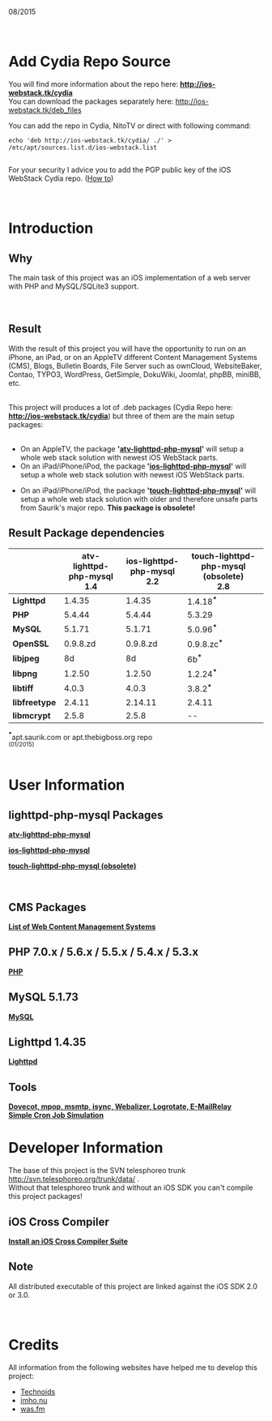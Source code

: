 08/2015<br>
<br>
<br>
<h1>Add Cydia Repo Source</h1>
You will find more information about the repo here: <b><a href='http://ios-webstack.tk/cydia'>http://ios-webstack.tk/cydia</a></b>
<br>
You can download the packages separately  here: <a href='http://ios-webstack.tk/deb_files'>http://ios-webstack.tk/deb_files</a>

You can add the repo in Cydia, NitoTV or direct with following command:<br>
<pre><code>echo 'deb http://ios-webstack.tk/cydia/ ./' &gt; /etc/apt/sources.list.d/ios-webstack.list<br>
</code></pre>
For your security I advice you to add the PGP public key of the iOS WebStack Cydia repo. (<a href='http://www.ios-webstack.tk/public-key'>How to</a>)<br>
<br>
<br>

<h1>Introduction</h1>
<h2>Why</h2>
The main task of this project was an iOS implementation of a web server with PHP and MySQL/SQLite3 support.<br>
<br>
<br>

<h2>Result</h2>
With the result of this project you will have the opportunity to run on an iPhone, an iPad, or on an AppleTV different Content Management Systems (CMS), Blogs, Bulletin Boards, File Server such as ownCloud, WebsiteBaker, Contao, TYPO3, WordPress, GetSimple, DokuWiki, Joomla!, phpBB, miniBB, etc.<br>
<br>

This project will produces a lot of .deb packages (Cydia Repo here: <b><a href='http://ios-webstack.tk/cydia'>http://ios-webstack.tk/cydia</a></b>) but three of them are the main setup packages:<br>
<br>
<ul><li>On an AppleTV, the package <b>'<a href='AtvLighttpdPhpMysql.md'>atv-lighttpd-php-mysql</a>'</b> will setup a whole web stack solution with newest iOS WebStack parts.<br>
</li><li>On an iPad/iPhone/iPod, the package <b>'<a href='IosLighttpdPhpMysql.md'>ios-lighttpd-php-mysql</a>'</b> will setup a whole web stack solution with newest iOS WebStack parts.</li></ul>

<ul><li>On an iPad/iPhone/iPod, the package <b>'<a href='TouchLighttpdPhpMysql.md'>touch-lighttpd-php-mysql</a>'</b> will setup a whole web stack solution with older and therefore unsafe parts from Saurik's major repo. <b>This package is obsolete!</b></li></ul>

<h2>Result Package dependencies</h2>
<table><thead><th> </th><th> <b>atv-lighttpd-php-mysql</b><br>1.4</th><th> <b>ios-lighttpd-php-mysql</b><br>2.2</th><th> <b>touch-lighttpd-php-mysql (obsolete)</b><br>2.8</th></thead><tbody>
<tr><td> <b>Lighttpd</b> </td><td> 1.4.35                              </td><td> 1.4.35                              </td><td> 1.4.18<b><sup>*</sup></b>                        </td></tr>
<tr><td> <b>PHP</b> </td><td> 5.4.44                              </td><td> 5.4.44                              </td><td> 5.3.29                                           </td></tr>
<tr><td> <b>MySQL</b> </td><td> 5.1.71                              </td><td> 5.1.71                              </td><td> 5.0.96<b><sup>*</sup></b>                        </td></tr>
<tr><td> <b>OpenSSL</b> </td><td> 0.9.8.zd                            </td><td> 0.9.8.zd                            </td><td> 0.9.8.zc<b><sup>*</sup></b>                      </td></tr>
<tr><td> <b>libjpeg</b> </td><td> 8d                                  </td><td> 8d                                  </td><td> 6b<b><sup>*</sup></b>                            </td></tr>
<tr><td> <b>libpng</b> </td><td> 1.2.50                              </td><td> 1.2.50                              </td><td> 1.2.24<b><sup>*</sup></b>                        </td></tr>
<tr><td> <b>libtiff</b> </td><td> 4.0.3                               </td><td> 4.0.3                               </td><td> 3.8.2<b><sup>*</sup></b>                         </td></tr>
<tr><td> <b>libfreetype</b> </td><td> 2.4.11                              </td><td> 2.14.11                             </td><td> 2.4.11                                           </td></tr>
<tr><td> <b>libmcrypt</b> </td><td> 2.5.8                               </td><td> 2.5.8                               </td><td> --                                               </td></tr></tbody></table>

<b><sup>*</sup></b>apt.saurik.com or apt.thebigboss.org repo<br>
<sup>(01/2015)</sup><br>
<br>

<h1>User Information</h1>
<h2>lighttpd-php-mysql Packages</h2>
<b><a href='AtvLighttpdPhpMysql.md'>atv-lighttpd-php-mysql</a></b>

<b><a href='IosLighttpdPhpMysql.md'>ios-lighttpd-php-mysql</a></b>

<b><a href='TouchLighttpdPhpMysql.md'>touch-lighttpd-php-mysql (obsolete)</a></b>

<br>
<h2>CMS Packages</h2>
<b><a href='WebContent.md'>List of Web Content Management Systems</a></b>

<br>
<h2>PHP 7.0.x / 5.6.x / 5.5.x / 5.4.x / 5.3.x</h2>
<b><a href='PHP.md'>PHP</a></b>

<br>
<h2>MySQL 5.1.73</h2>
<b><a href='MySQL.md'>MySQL</a></b>

<br>
<h2>Lighttpd 1.4.35</h2>
<b><a href='Lighttpd.md'>Lighttpd</a></b>

<br>
<h2>Tools</h2>
<b><a href='Tools.md'>Dovecot, mpop, msmtp, isync, Webalizer, Logrotate, E-MailRelay</a></b>

<br>
<b><a href='Cron.md'>Simple Cron Job Simulation</a></b>


<br>
<h1>Developer Information</h1>
The base of this project is the SVN telesphoreo trunk <a href='http://svn.telesphoreo.org/trunk/data/'>http://svn.telesphoreo.org/trunk/data/</a> .<br>
Without that telesphoreo trunk and without an iOS SDK you can't compile this project packages!<br>
<h2>iOS Cross Compiler</h2>
<b><a href='CrossCompiler.md'>Install an iOS Cross Compiler Suite</a></b>
<br>
<h2>Note</h2>
All distributed executable of this project are linked against the iOS SDK 2.0 or 3.0.<br>
<br>
<br>
<h1>Credits</h1>
All information from the following websites have helped me to develop this project:<br>
<ul><li><a href='http://technoids.com:8080'>Technoids</a>
</li><li><a href='http://imho.nu'>imho.nu</a>
</li><li><a href='http://was.fm'>was.fm</a>